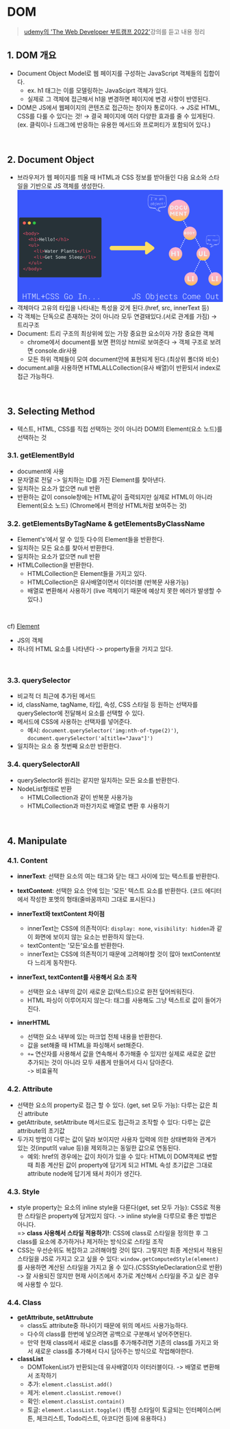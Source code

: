 # DOM

> [udemy의 'The Web Developer 부트캠프 2022'](https://www.udemy.com/course/the-web-developer-bootcamp-2021-korea/)강의를 듣고 내용 정리

## 1. DOM 개요

- Document Object Model로 웹 페이지를 구성하는 JavaScript 객체들의 집합이다.
  - ex. h1 태그는 이를 모델링하는 JavaSciprt 객체가 있다.
  - 실제로 그 객체에 접근해서 h1을 변경하면 페이지에 변경 사항이 반영된다.
- DOM은 JS에서 웹페이지의 콘텐츠로 접근하는 창이자 통로이다. → JS로 HTML, CSS를 다룰 수 있다는 것! → 결국 페이지에 여러 다양한 효과를 줄 수 있게된다. (ex. 클릭이나 드래그에 반응하는 유용한 메서드와 프로퍼티가 포함되어 있다.)

<br />

## 2. Document Object

- 브라우저가 웹 페이지를 띄울 때 HTML과 CSS 정보를 받아들인 다음 요소와 스타일을 기반으로 JS 객체를 생성한다.
  ![makeDOM](./images/makeDOM.png)
- 객체마다 고유의 타입을 나타내는 특성을 갖게 된다.(href, src, innerText 등)
- 각 객체는 단독으로 존재하는 것이 아니라 모두 연결돼있다.(서로 관계를 가짐) → 트리구조
- Document: 트리 구조의 최상위에 있는 가장 중요한 요소이자 가장 중요한 객체
  - chrome에서 document를 보면 편의상 html로 보여준다 → 객체 구조로 보려면 console.dir사용
  - 모든 하위 객체들이 모여 document안에 표현되게 된다.(최상위 폴더와 비슷)
- document.all을 사용하면 HTMLALLCollection(유사 배열)이 반환되서 index로 접근 가능하다.

<br />

## 3. Selecting Method

- 텍스트, HTML, CSS를 직접 선택하는 것이 아니라 DOM의 Element(요소 노드)를 선택하는 것

### 3.1. getElementById

- document에 사용
- 문자열로 전달 -> 일치하는 ID를 가진 Element를 찾아낸다.
- 일치하는 요소가 없으면 null 반환
- 반환하는 값이 console창에는 HTML같이 출력되지만 실제로 HTML이 아니라 Element(요소 노드) (Chrome에서 편의상 HTML처럼 보여주는 것)

### 3.2. getElementsByTagName & getElementsByClassName

- Element's'에서 알 수 있듯 다수의 Element들을 반환한다.
- 일치하는 모든 요소를 찾아서 반환한다.
- 일치하는 요소가 없으면 null 반환
- HTMLCollection을 반환한다.
  - HTMLCollection은 Element들을 가지고 있다.
  - HTMLCollection은 유사배열이면서 이터러블 (반복문 사용가능)
  - 배열로 변환해서 사용하기 (live 객체이기 때문에 예상치 못한 에러가 발생할 수 있다.)

<br />

cf) [Element](https://developer.mozilla.org/ko/docs/Web/API/Element)

- JS의 객체
- 하나의 HTML 요소를 나타낸다 -> property들을 가지고 있다.

<br />

### 3.3. querySelector

- 비교적 더 최근에 추가된 메서드
- id, className, tagName, 타입, 속성, CSS 스타일 등 원하는 선택자를 querySelector에 전달해서 요소를 선택할 수 있다.
- 메서드에 CSS에 사용하는 선택자를 넣어준다.
  - 예시: `document.querySelector('img:nth-of-type(2)')`, `document.querySelector('a[title="Java"]')`
- 일치하는 요소 중 첫번째 요소만 반환한다.

### 3.4. querySelectorAll

- querySelector와 원리는 같지만 일치하는 모든 요소를 반환한다.
- NodeList형태로 반환
  - HTMLCollection과 같이 반복문 사용가능
  - HTMLCollection과 마찬가지로 배열로 변환 후 사용하기

<br />

## 4. Manipulate

### 4.1. Content

- **innerText**: 선택한 요소의 여는 태그와 닫는 태그 사이에 있는 택스트를 반환한다.

- **textContent**: 선택한 요소 안에 있는 '모든' 텍스트 요소를 반환한다. (코드 에디터에서 작성한 포멧의 형태(줄바꿈까지) 그대로 표시된다.)

- **innerText와 textContent 차이점**

  - innerText는 CSS에 의존적이다: `display: none`, `visibility: hidden`과 같이 화면에 보이지 않는 요소는 반환하지 않는다.
  - textContent는 '모든'요소를 반환한다.
  - innerText는 CSS에 의존적이기 때문에 고려해야할 것이 많아 textContent보다 느리게 동작한다.

- **innerText, textContent를 사용해서 요소 조작**

  - 선택한 요소 내부의 값이 새로운 값(텍스트)으로 완전 덮어씌워진다.
  - HTML 파싱이 이루어지지 않는다: 태그를 사용해도 그냥 텍스트로 값이 들어가진다.

- **innerHTML**

  - 선택한 요소 내부에 있는 마크업 전체 내용을 반환한다.
  - 값을 set해줄 때 HTML을 파싱해서 set해준다.
  - `+=` 연산자를 사용해서 값을 연속해서 추가해줄 수 있지만 실제로 새로운 값만 추가되는 것이 아니라 모두 새롭게 만들어서 다시 담아준다.  
    -> 비효율적

### 4.2. Attribute

- 선택한 요소의 property로 접근 할 수 있다. (get, set 모두 가능): 다루는 값은 최신 attribute
- getAttribute, setAttribute 메서드로도 접근하고 조작할 수 있다: 다루는 값은 attribute의 초기값
- 두가지 방법이 다루는 값이 달라 보이지만 사용자 입력에 의한 상태변화와 관계가 있는 것(input의 value 등)을 제외하고는 동일한 값으로 연동된다.
  - 예외: href의 경우에는 값이 차이가 있을 수 있다: HTML이 DOM객체로 변할 때 최종 계산된 값이 property에 담기게 되고 HTML 속성 초기값은 그대로 attribute node에 답기게 돼서 차이가 생긴다.

### 4.3. Style

- style property는 요소의 inline style을 다룬다(get, set 모두 가능): CSS로 적용한 스타일은 property에 담겨있지 않다. -> inline style을 다루므로 좋은 방법은 아니다.  
  => **class 사용해서 스타일 적용하기!**: CSS에 class로 스타일을 정의한 후 그 class를 요소에 추가하거나 제거하는 방식으로 스타일 조작
- CSS는 우선순위도 복잡하고 고려해야할 것이 많다. 그렇지만 최종 계산되서 적용된 스타일을 JS로 가지고 오고 싶을 수 있다: `window.getComputedStyle(element)`를 사용하면 계산된 스타일을 가지고 올 수 있다.(CSSStyleDeclaration으로 반환)  
  -> 잘 사용되진 않지만 현재 사이즈에서 추가로 계산해서 스타일을 주고 싶은 경우에 사용할 수 있다.

### 4.4. Class

- **getAttribute, setAttrubute**
  - class도 attribute중 하나이기 때문에 위의 메서드 사용가능하다.
  - 다수의 class를 한번에 넣으려면 공백으로 구분해서 넣어주면된다.
  - 만약 현재 class에서 새로운 class를 추가해주려면 기존의 class를 가지고 와서 새로운 class를 추가해서 다시 담아주는 방식으로 작업해야한다.
- **classList**
  - DOMTokenList가 반환되는데 유사배열이자 이터러블이다. -> 배열로 변환해서 조작하기
  - 추가: `element.classList.add()`
  - 제거: `element.classList.remove()`
  - 확인: `element.classList.contain()`
  - 토글: `element.classList.toggle()` (특정 스타일이 토글되는 인터페이스(버튼, 체크리스트, Todo리스트, 아코디언 등)에 유용하다.)
